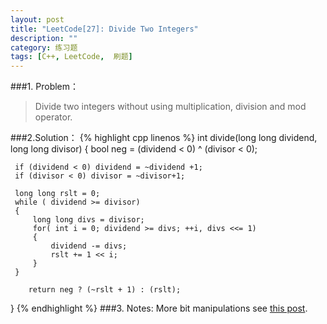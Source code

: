```yaml
---
layout: post
title: "LeetCode[27]: Divide Two Integers"
description: ""
category: 练习题
tags: [C++, LeetCode,  刷题]
---
```

###1. Problem：
<blockquote>
Divide two integers without using multiplication, division and mod operator.
</blockquote>
###2.Solution：
{% highlight cpp linenos %}
int divide(long long dividend, long long divisor) 
{
     bool neg = (dividend < 0) ^ (divisor < 0);
        
     if (dividend < 0) dividend = ~dividend +1;
     if (divisor < 0) divisor = ~divisor+1;

     long long rslt = 0;
     while ( dividend >= divisor) 
     {
         long long divs = divisor;
         for( int i = 0; dividend >= divs; ++i, divs <<= 1) 
         {
             dividend -= divs;
             rslt += 1 << i;
         }
     }
        
        return neg ? (~rslt + 1) : (rslt);   
}
{% endhighlight %}
###3. Notes:
More bit manipulations see [this post](http://lhuyuel.github.io/programming/2013/06/25/bit-manipulation0/).
